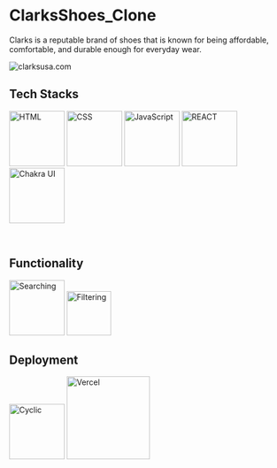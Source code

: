 # ClarksShoes_Clone
Clarks is a reputable brand of shoes that is known for being affordable, comfortable, and durable enough for everyday wear.

<img src="https://stfrancishouse.org/wp-content/uploads/2016/09/Clarks_shoemakers_logo_K-1024x307.jpg" alt="clarksusa.com" />
<br/>
<h2>Tech Stacks</h2>
<p><img src="https://cdn.iconscout.com/icon/free/png-256/html-2752158-2284975.png?w=256&f=avif" width='100' alt="HTML" /> 
<img src="https://cdn.iconscout.com/icon/free/png-256/css-alt-3521367-2944811.png?w=256&f=avif" width='100' alt="CSS" />
<img src="https://cdn.iconscout.com/icon/free/png-256/javascript-3628858-3029998.png?w=256&f=avif" width='100' alt="JavaScript"/>
<img src="https://cdn.iconscout.com/icon/free/png-256/react-3-1175109.png?w=256&f=avif" width='100' alt="REACT" />
<img src="https://www.happylifecreators.com/wp/wp-content/uploads/2022/06/chakra-ui_title2-400x400.png" width='100' alt="Chakra UI" />
</p>
<br/>
<h2>Functionality</h2>
<p>
<img src="https://www.freepnglogos.com/uploads/logo-finder-png/logo-finder-symbol-png-1.png" width='100' alt="Searching"/>
<img src="https://cdn.iconscout.com/icon/free/png-256/filter-1648758-1401167.png" width='80' alt="Filtering"/>
</p>
<h2>Deployment</h2>
<p>
<img src="https://www.cyclic.sh/og/summary_large_image.png" width='100' alt="Cyclic"/>
<img src="https://miro.medium.com/max/1400/1*Rv6kW7EnWmShq7DKEb9-_A@2x.jpeg" width='150' alt="Vercel"/>
</p>

